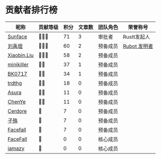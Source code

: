 # 贡献者排行榜
| 昵称 | 贡献等级 | 积分 | 文章数 | 团队角色 | 荣誉称号 |
| --- | --- | --- | --- | --- | --- |
| [Sunface](https://github.com/sunface) | 🌟🌟🌟 | 71 | 3 | 审批者 | Rustt发起人 |
| [刘禹琨](https://github.com/mrxiaozhuox) | 🌟🌟🌟 | 60 | 2 | 预备成员 | [Rubot 发明者](https://github.com/studyrs/rubot) |
| [Xiaobin.Liu](https://github.com/lxbwolf) | 🌟🌟🌟 | 58 | 2 | 预备成员 |  |
| [minikiller](https://github.com/minikiller) | 🌟🌟 | 37 | 1 | 预备成员 |  |
| [BK0717](https://github.com/hyuuko) | 🌟🌟 | 34 | 1 | 预备成员 |  |
| [trdthg](https://github.com/trdthg) | 🌟🌟 | 18 | 0 | 预备成员 |  |
| [Asura](https://github.com/asur4s) | 🌟🌟 | 11 | 0 | 预备成员 |  |
| [ChenYe](https://github.com/Ch3nYe) | 🌟🌟 | 11 | 0 | 预备成员 |  |
| [Cerdore](https://github.com/Cerdore) | 🌟 | 7 | 0 | 预备成员 |  |
| [子殊](https://github.com/allenli178) | 🌟 | 7 | 0 | 预备成员 |  |
| [Facefall](https://github.com/Facefall) | 🌟 | 7 | 0 | 预备成员 |  |
| [FaceFall](https://github.com/FaceFall) | 🌟 | 0 | 0 | 核心成员 |  |
| [iamazy](https://github.com/iamazy) | 🌟 | 0 | 0 | 核心成员 |  |
